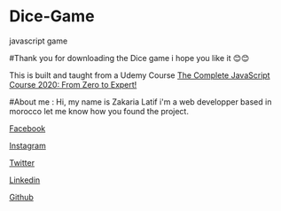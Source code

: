 # Dice-Game
javascript game

#Thank you for downloading the Dice game i hope you like it 😊😊

This is built and taught from a Udemy Course [The Complete JavaScript Course 2020: From Zero to Expert!](https://www.udemy.com/course/the-complete-javascript-course/)

#About me :
Hi, my name is Zakaria Latif i'm a web developper based in morocco
let me know how you found the project.

[Facebook](https://www.facebook.com/zakaria.latif.165)

[Instagram](https://www.instagram.com/zakaria__latif/)

[Twitter](https://twitter.com/ZakariaLatif8)

[Linkedin](https://www.linkedin.com/in/zakaria-latif-44bba11b7/)

[Github](https://github.com/Zakaria-Latif)
